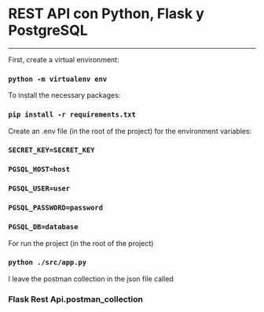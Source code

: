 # REST API con Python, Flask y PostgreSQL

<hr/>

First, create a virtual environment:
### `python -m virtualenv env`

To install the necessary packages:
### `pip install -r requirements.txt`

Create an .env file (in the root of the project) for the environment variables:

### `SECRET_KEY=SECRET_KEY`
### `PGSQL_HOST=host`
### `PGSQL_USER=user`
### `PGSQL_PASSWORD=password`
### `PGSQL_DB=database`

For run the project (in the root of the project)

### `python ./src/app.py`


I leave the postman collection in the json file called 
### Flask Rest Api.postman_collection